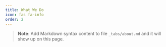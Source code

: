 ```yaml
---
title: What We Do
icon: fas fa-info
order: 2
---
```



> **Note**: Add Markdown syntax content to file `_tabs/about.md` and it will show up on this page.
